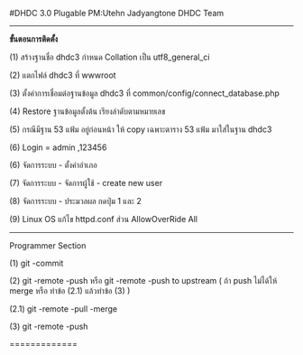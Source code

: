 #DHDC 3.0 Plugable PM:Utehn Jadyangtone DHDC Team
<hr>
<p> <b>ขั้นตอนการติดตั้ง</b>
<p>(1) สร้างฐานชื่อ dhdc3 กำหนด Collation เป็น utf8_general_ci
<p>(2) แตกไฟล์ dhdc3 ที่ wwwroot 
<p>(3) ตั้งค่าการเชื่อมต่อฐานข้อมูล dhdc3 ที่ common/config/connect_database.php
<p>(4) Restore ฐานข้อมูลตั้งต้น เรียงลำดับตามหมายเลข
<p>(5) กรณีมีฐาน 53 แฟ้ม อยู่ก่อนหน้า ให้ copy เฉพาะตาราง 53 แฟ้ม มาใส่ในฐาน dhdc3
<p>(6) Login = admin ,123456
<p>(6) จัดการระบบ - ตั้งค่าอำเภอ 
<p>(7) จัดการระบบ - จัดการผู้ใช้ - create new user
<p>(8) จัดการระบบ - ประมวลผล กดปุ่ม 1 และ 2
<p>(9) Linux OS แก้ไข httpd.conf  ส่วน AllowOverRide  All

<hr>
<p>Programmer Section
<p> (1) git -commit
<p> (2) git -remote -push หรือ git -remote -push to upstream ( ถ้า push ไม่ได้ให้ merge หรือ ทำข้อ (2.1) แล้วทำข้อ (3) )
<p> (2.1) git -remote -pull -merge
<p> (3) git -remote -push
<p>=============


